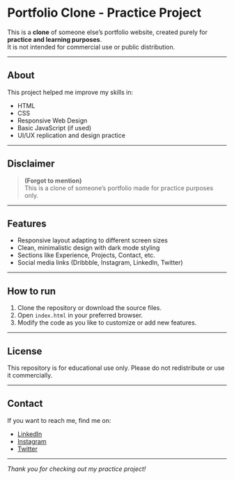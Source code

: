 # Portfolio Clone - Practice Project

This is a **clone** of someone else’s portfolio website, created purely for **practice and learning purposes**.  
It is not intended for commercial use or public distribution.

---

## About

This project helped me improve my skills in:

- HTML
- CSS
- Responsive Web Design
- Basic JavaScript (if used)
- UI/UX replication and design practice

---

## Disclaimer

> **(Forgot to mention)**  
> This is a clone of someone’s portfolio made for practice purposes only.

---

## Features

- Responsive layout adapting to different screen sizes
- Clean, minimalistic design with dark mode styling
- Sections like Experience, Projects, Contact, etc.
- Social media links (Dribbble, Instagram, LinkedIn, Twitter)

---

## How to run

1. Clone the repository or download the source files.
2. Open `index.html` in your preferred browser.
3. Modify the code as you like to customize or add new features.

---

## License

This repository is for educational use only. Please do not redistribute or use it commercially.

---

## Contact

If you want to reach me, find me on:

- [LinkedIn](your-linkedin-url)
- [Instagram](your-instagram-url)
- [Twitter](your-twitter-url)

---

*Thank you for checking out my practice project!*
